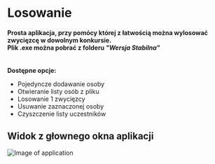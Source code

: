 <h1> Losowanie </h1>

<h4> Prosta aplikacja, przy pomócy której z łatwością można wylosować zwycięzcę w dowolnym konkursie. 
<br> Plik .exe można pobrać z folderu 
<i> "Wersja Stabilna" </i>  </h4>

<br>

<b>
Dostępne opcje:
</b>

* Pojedyncze dodawanie osoby
* Otwieranie listy osób z pliku
* Losowanie 1 zwycięzcy
* Usuwanie zaznaczonej osoby
* Czyszczenie listy uczestników


<h2> Widok z głownego okna aplikacji </h2>

<p align="center">
  
![Image of application](https://i.imgur.com/WdpRe0k.png) 
</p>
